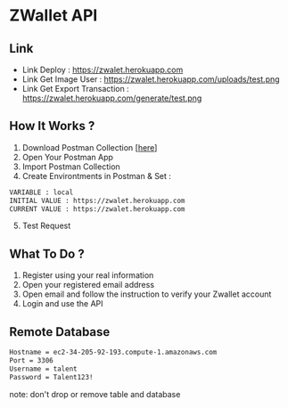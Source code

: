 # ZWallet API

## Link

- Link Deploy : https://zwalet.herokuapp.com
- Link Get Image User : https://zwalet.herokuapp.com/uploads/test.png
- Link Get Export Transaction : https://zwalet.herokuapp.com/generate/test.png

## How It Works ?

1. Download Postman Collection [[here](https://drive.google.com/file/d/1MS-JQIxvP5lmmjTz3DUIROnFo-Aid35b/view?usp=sharing)]
2. Open Your Postman App
3. Import Postman Collection
4. Create Environtments in Postman & Set :

```bash
VARIABLE : local
INITIAL VALUE : https://zwalet.herokuapp.com
CURRENT VALUE : https://zwalet.herokuapp.com
```

5. Test Request

## What To Do ?

1. Register using your real information
2. Open your registered email address
3. Open email and follow the instruction to verify your Zwallet account
4. Login and use the API

## Remote Database

```bash
Hostname = ec2-34-205-92-193.compute-1.amazonaws.com
Port = 3306
Username = talent
Password = Talent123!
```

note: don't drop or remove table and database
